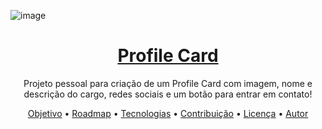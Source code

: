![image](https://user-images.githubusercontent.com/65550372/138607308-76294359-e085-49fc-9f6d-5c2e9a6f47eb.png)


<h1 align="center">
    <a href="https://card-profile-sooty.vercel.app/">Profile Card</a>
</h1>
<p align="center">Projeto pessoal para criação de um Profile Card com imagem, nome e descrição do cargo, redes sociais e um botão para entrar em contato!</p>

<p align="center">
 <a href="#objetivo">Objetivo</a> •
 <a href="#roadmap">Roadmap</a> • 
 <a href="#tecnologias">Tecnologias</a> • 
 <a href="#contribuicao">Contribuição</a> • 
 <a href="#licenca">Licença</a> • 
 <a href="#autor">Autor</a>
</p>
